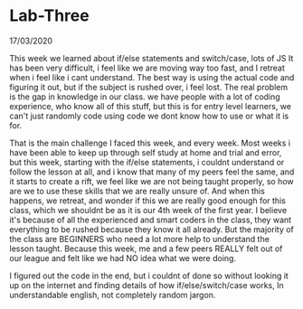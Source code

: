 # Lab-Three
17/03/2020

This week we learned about if/else statements and switch/case, lots of JS
It has been very difficult, i feel like we are moving way too fast, and I retreat when i feel like i cant understand.
The best way is using the actual code and figuring it out, but if the subject is rushed over, i feel lost.
The real problem is the gap in knowledge in our class. we have people with a lot of coding experience, who know all of
this stuff, but this is for entry level learners, we can't just randomly code using code we dont know how to use
or what it is for.

That is the main challenge I faced this week, and every week. Most weeks i have been able to keep up through self study at home and trial
and error, but this week, starting with the if/else statements, i couldnt understand or follow the lesson at all, and i know
that many of my peers feel the same, and it starts to create a rift, we feel like we are not being taught properly, so how
are we to use these skills that we are really unsure of. And when this happens, we retreat, and wonder if this we are 
really good enough for this class, which we shouldnt be as it is our 4th week of the first year.
I believe it's because of all the experienced and smart coders in the class, they want everything to be rushed because they know it all already.
But the majority of the class are BEGINNERS who need a lot more help to understand the lesson taught.
Because this week, me and a few peers REALLY felt out of our league and felt like we had NO idea what we were doing.

I figured out the code in the end, but i couldnt of done so without looking it up on the internet and finding details of how if/else/switch/case works, In understandable english, not completely random jargon.